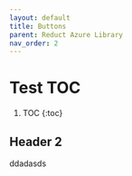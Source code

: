 ```yaml
---
layout: default
title: Buttons
parent: Reduct Azure Library
nav_order: 2
---
```


# Test TOC

1. TOC
   {:toc}

## Header 2

ddadasds